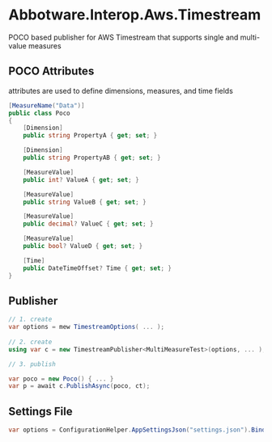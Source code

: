 ﻿# ﻿Abbotware.Interop.Aws.Timestream

POCO based publisher for AWS Timestream that supports single and multi-value measures

## POCO Attributes

attributes are used to define dimensions, measures, and time fields

```c#
[MeasureName("Data")]
public class Poco
{
    [Dimension]
    public string PropertyA { get; set; }

    [Dimension]
    public string PropertyAB { get; set; }

    [MeasureValue]
    public int? ValueA { get; set; }

    [MeasureValue]
    public string ValueB { get; set; }

    [MeasureValue]
    public decimal? ValueC { get; set; }

    [MeasureValue]
    public bool? ValueD { get; set; }

    [Time]
    public DateTimeOffset? Time { get; set; }
}
```


## Publisher 

```c#
// 1. create
var options = mew TimestreamOptions( ... );
            
// 2. create
using var c = new TimestreamPublisher<MultiMeasureTest>(options, ... );

// 3. publish

var poco = new Poco() { ... }
var p = await c.PublishAsync(poco, ct);
```


## Settings File

```c#
var options = ConfigurationHelper.AppSettingsJson("settings.json").BindSection<TimestreamOptions>(TimestreamOptions.DefaultSection);
```
